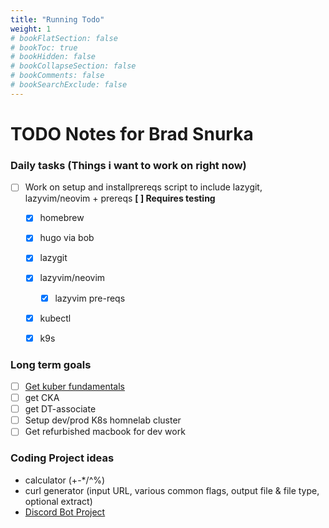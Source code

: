 ```yaml
---
title: "Running Todo"
weight: 1
# bookFlatSection: false
# bookToc: true
# bookHidden: false
# bookCollapseSection: false
# bookComments: false
# bookSearchExclude: false
---
```

# TODO Notes for Brad Snurka

### Daily tasks (Things i want to work on right now)

- [ ] Work on setup and installprereqs script to include lazygit, lazyvim/neovim + prereqs **[ ] Requires testing**
    - [X] homebrew
    - [X] hugo via bob
    - [X] lazygit
    - [X] lazyvim/neovim
        - [X] lazyvim pre-reqs
    - [X] kubectl
    - [X] k9s


### Long term goals
- [ ] [Get kuber fundamentals](https://training.linuxfoundation.org/training/kubernetes-fundamentals/)
- [ ] get CKA
- [ ] get DT-associate
- [ ] Setup dev/prod K8s homnelab cluster
- [ ] Get refurbished macbook for dev work

### Coding Project ideas
- calculator (+-*/^%)
- curl generator (input URL, various common flags, output file & file type, optional extract)
- [Discord Bot Project](../../docs/homelab/discord-bot-project/)

